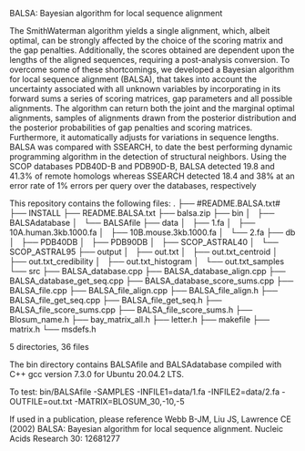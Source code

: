 BALSA: Bayesian algorithm for local sequence alignment

The SmithWaterman algorithm yields a single alignment,
which, albeit optimal, can be strongly affected
by the choice of the scoring matrix and the gap
penalties. Additionally, the scores obtained are
dependent upon the lengths of the aligned
sequences, requiring a post-analysis conversion. To
overcome some of these shortcomings, we developed
a Bayesian algorithm for local sequence alignment
(BALSA), that takes into account the uncertainty
associated with all unknown variables by incorporating
in its forward sums a series of scoring matrices, gap
parameters and all possible alignments. The algorithm
can return both the joint and the marginal optimal
alignments, samples of alignments drawn from the
posterior distribution and the posterior probabilities
of gap penalties and scoring matrices. Furthermore,
it automatically adjusts for variations in sequence
lengths. BALSA was compared with SSEARCH, to
date the best performing dynamic programming
algorithm in the detection of structural neighbors.
Using the SCOP databases PDB40D-B and PDB90D-B,
BALSA detected 19.8 and 41.3% of remote homologs
whereas SSEARCH detected 18.4 and 38% at an error
rate of 1% errors per query over the databases,
respectively

This repository contains the following files:
.
├── #README.BALSA.txt#
├── INSTALL
├── README.BALSA.txt
├── balsa.zip
├── bin
│   ├── BALSAdatabase
│   └── BALSAfile
├── data
│   ├── 1.fa
│   ├── 10A.human.3kb.1000.fa
│   ├── 10B.mouse.3kb.1000.fa
│   └── 2.fa
├── db
│   ├── PDB40DB
│   ├── PDB90DB
│   ├── SCOP_ASTRAL40
│   └── SCOP_ASTRAL95
├── output
│   ├── out.txt
│   ├── out.txt_centroid
│   ├── out.txt_credibility
│   ├── out.txt_histogram
│   └── out.txt_samples
└── src
    ├── BALSA_database.cpp
    ├── BALSA_database_align.cpp
    ├── BALSA_database_get_seq.cpp
    ├── BALSA_database_score_sums.cpp
    ├── BALSA_file.cpp
    ├── BALSA_file_align.cpp
    ├── BALSA_file_align.h
    ├── BALSA_file_get_seq.cpp
    ├── BALSA_file_get_seq.h
    ├── BALSA_file_score_sums.cpp
    ├── BALSA_file_score_sums.h
    ├── Blosum_name.h
    ├── bay_matrix_all.h
    ├── letter.h
    ├── makefile
    ├── matrix.h
    └── msdefs.h

5 directories, 36 files

The bin directory contains BALSAfile and BALSAdatabase compiled with
C++ gcc version 7.3.0 for Ubuntu 20.04.2 LTS.

To test:
bin/BALSAfile -SAMPLES -INFILE1=data/1.fa  -INFILE2=data/2.fa -OUTFILE=out.txt -MATRIX=BLOSUM_30,-10,-5


If used in a publication, please reference
Webb B-JM, Liu JS, Lawrence CE (2002) BALSA: Bayesian algorithm for local
sequence alignment. Nucleic Acids Research 30: 12681277
